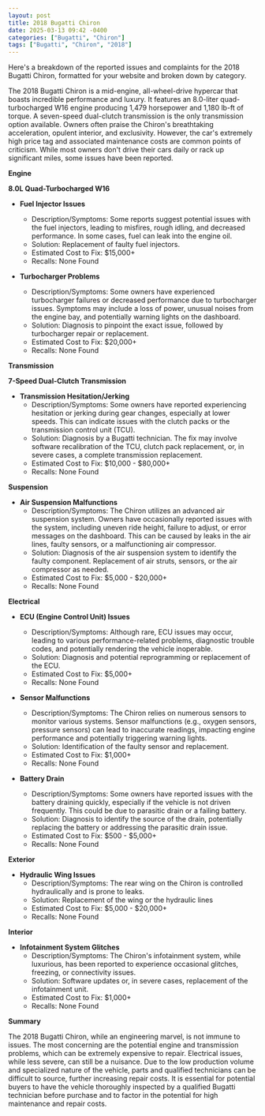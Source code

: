 ```yaml
---
layout: post
title: 2018 Bugatti Chiron
date: 2025-03-13 09:42 -0400
categories: ["Bugatti", "Chiron"]
tags: ["Bugatti", "Chiron", "2018"]
---
```

Here's a breakdown of the reported issues and complaints for the 2018 Bugatti Chiron, formatted for your website and broken down by category.

The 2018 Bugatti Chiron is a mid-engine, all-wheel-drive hypercar that boasts incredible performance and luxury. It features an 8.0-liter quad-turbocharged W16 engine producing 1,479 horsepower and 1,180 lb-ft of torque. A seven-speed dual-clutch transmission is the only transmission option available. Owners often praise the Chiron's breathtaking acceleration, opulent interior, and exclusivity. However, the car's extremely high price tag and associated maintenance costs are common points of criticism. While most owners don't drive their cars daily or rack up significant miles, some issues have been reported.

**Engine**

**8.0L Quad-Turbocharged W16**

*   **Fuel Injector Issues**
    *   Description/Symptoms: Some reports suggest potential issues with the fuel injectors, leading to misfires, rough idling, and decreased performance. In some cases, fuel can leak into the engine oil.
    *   Solution: Replacement of faulty fuel injectors.
    *   Estimated Cost to Fix: $15,000+
    * Recalls: None Found

*   **Turbocharger Problems**
    *   Description/Symptoms: Some owners have experienced turbocharger failures or decreased performance due to turbocharger issues. Symptoms may include a loss of power, unusual noises from the engine bay, and potentially warning lights on the dashboard.
    *   Solution: Diagnosis to pinpoint the exact issue, followed by turbocharger repair or replacement.
    *   Estimated Cost to Fix: $20,000+
    * Recalls: None Found

**Transmission**

**7-Speed Dual-Clutch Transmission**

*   **Transmission Hesitation/Jerking**
    *   Description/Symptoms: Some owners have reported experiencing hesitation or jerking during gear changes, especially at lower speeds. This can indicate issues with the clutch packs or the transmission control unit (TCU).
    *   Solution: Diagnosis by a Bugatti technician. The fix may involve software recalibration of the TCU, clutch pack replacement, or, in severe cases, a complete transmission replacement.
    *   Estimated Cost to Fix: $10,000 - $80,000+
    * Recalls: None Found

**Suspension**

*   **Air Suspension Malfunctions**
    *   Description/Symptoms: The Chiron utilizes an advanced air suspension system. Owners have occasionally reported issues with the system, including uneven ride height, failure to adjust, or error messages on the dashboard. This can be caused by leaks in the air lines, faulty sensors, or a malfunctioning air compressor.
    *   Solution: Diagnosis of the air suspension system to identify the faulty component. Replacement of air struts, sensors, or the air compressor as needed.
    *   Estimated Cost to Fix: $5,000 - $20,000+
    * Recalls: None Found

**Electrical**

*   **ECU (Engine Control Unit) Issues**
    *   Description/Symptoms: Although rare, ECU issues may occur, leading to various performance-related problems, diagnostic trouble codes, and potentially rendering the vehicle inoperable.
    *   Solution: Diagnosis and potential reprogramming or replacement of the ECU.
    *   Estimated Cost to Fix: $5,000+
       * Recalls: None Found

*   **Sensor Malfunctions**
    *   Description/Symptoms: The Chiron relies on numerous sensors to monitor various systems. Sensor malfunctions (e.g., oxygen sensors, pressure sensors) can lead to inaccurate readings, impacting engine performance and potentially triggering warning lights.
    *   Solution: Identification of the faulty sensor and replacement.
    *   Estimated Cost to Fix: $1,000+
    * Recalls: None Found

*   **Battery Drain**
    *   Description/Symptoms: Some owners have reported issues with the battery draining quickly, especially if the vehicle is not driven frequently. This could be due to parasitic drain or a failing battery.
    *   Solution: Diagnosis to identify the source of the drain, potentially replacing the battery or addressing the parasitic drain issue.
    *   Estimated Cost to Fix: $500 - $5,000+
    * Recalls: None Found

**Exterior**

*   **Hydraulic Wing Issues**
    *   Description/Symptoms: The rear wing on the Chiron is controlled hydraulically and is prone to leaks.
    *   Solution: Replacement of the wing or the hydraulic lines
    *   Estimated Cost to Fix: $5,000 - $20,000+
    * Recalls: None Found

**Interior**

*   **Infotainment System Glitches**
    *   Description/Symptoms: The Chiron's infotainment system, while luxurious, has been reported to experience occasional glitches, freezing, or connectivity issues.
    *   Solution: Software updates or, in severe cases, replacement of the infotainment unit.
    *   Estimated Cost to Fix: $1,000+
    * Recalls: None Found

**Summary**

The 2018 Bugatti Chiron, while an engineering marvel, is not immune to issues. The most concerning are the potential engine and transmission problems, which can be extremely expensive to repair. Electrical issues, while less severe, can still be a nuisance. Due to the low production volume and specialized nature of the vehicle, parts and qualified technicians can be difficult to source, further increasing repair costs. It is essential for potential buyers to have the vehicle thoroughly inspected by a qualified Bugatti technician before purchase and to factor in the potential for high maintenance and repair costs.

